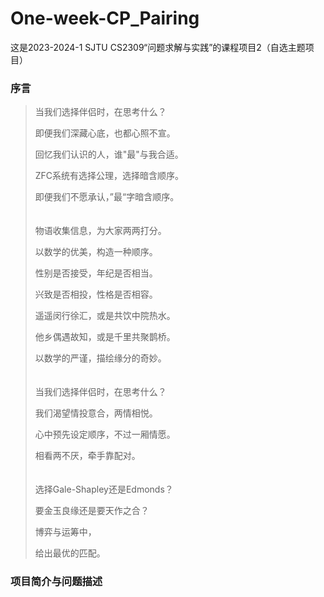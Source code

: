 # One-week-CP_Pairing
这是2023-2024-1 SJTU CS2309“问题求解与实践”的课程项目2（自选主题项目）
### 序言

>当我们选择伴侣时，在思考什么？
>
>即便我们深藏心底，也都心照不宣。
>
>回忆我们认识的人，谁"最"与我合适。
>
>ZFC系统有选择公理，选择暗含顺序。
>
>即便我们不愿承认，”最“字暗含顺序。
> <br>
> <br>
> <br>
>物语收集信息，为大家两两打分。
>
>以数学的优美，构造一种顺序。
>
>性别是否接受，年纪是否相当。
>
>兴致是否相投，性格是否相容。
>
>遥遥闵行徐汇，或是共饮中院热水。
>
>他乡偶遇故知，或是千里共聚鹊桥。
>
>以数学的严谨，描绘缘分的奇妙。
> <br>
> <br>
> <br>
>当我们选择伴侣时，在思考什么？
>
>我们渴望情投意合，两情相悦。
>
>心中预先设定顺序，不过一厢情愿。
>
>相看两不厌，牵手靠配对。
> <br>
> <br>
> <br>
>选择Gale-Shapley还是Edmonds？
>
>要金玉良缘还是要天作之合？
>
>博弈与运筹中，
>
>给出最优的匹配。

### 项目简介与问题描述


